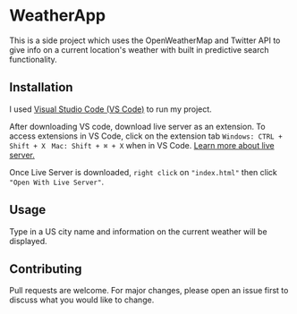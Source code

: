 # WeatherApp
This is a side project which uses the OpenWeatherMap and Twitter API to give info on a current location's weather with built in predictive search functionality.

## Installation

I used [Visual Studio Code (VS Code)](https://code.visualstudio.com/download) to run my project.

After downloading VS code, download live server as an extension. To access extensions in VS Code, click on the extension tab ```Windows: CTRL + Shift + X ``` ```Mac: Shift + ⌘ + X``` when in VS Code. 
 [Learn more about live server.](https://marketplace.visualstudio.com/items?itemName=ritwickdey.LiveServer)

Once Live Server is downloaded, ```right click``` on ```"index.html"``` then click ```"Open With Live Server"```.

## Usage

Type in a US city name and information on the current weather will be displayed.

## Contributing
Pull requests are welcome. For major changes, please open an issue first to discuss what you would like to change.